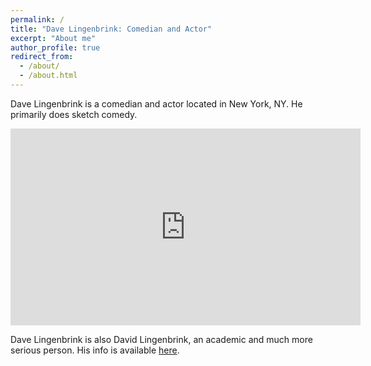 ```yaml
---
permalink: /
title: "Dave Lingenbrink: Comedian and Actor"
excerpt: "About me"
author_profile: true
redirect_from:
  - /about/
  - /about.html
---
```

Dave Lingenbrink is a comedian and actor located in New York, NY.  He primarily does sketch comedy.  


<iframe width="560" height="315" src="https://www.youtube.com/embed/zeYEuq33-EQ" frameborder="0" allow="autoplay; encrypted-media" allowfullscreen></iframe>


Dave Lingenbrink is also David Lingenbrink, an academic and much more serious
person.  His info is available [here](https://davidlingenbrink.com).
